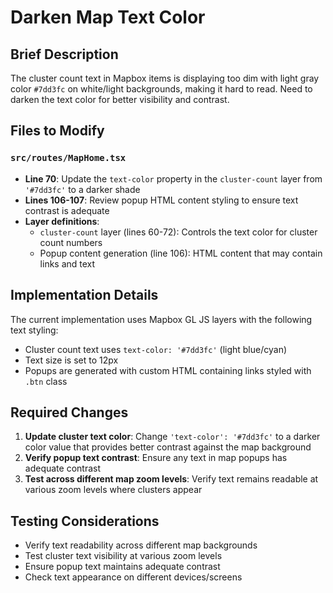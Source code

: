 # Darken Map Text Color

## Brief Description
The cluster count text in Mapbox items is displaying too dim with light gray color `#7dd3fc` on white/light backgrounds, making it hard to read. Need to darken the text color for better visibility and contrast.

## Files to Modify

### `src/routes/MapHome.tsx`
- **Line 70**: Update the `text-color` property in the `cluster-count` layer from `'#7dd3fc'` to a darker shade
- **Lines 106-107**: Review popup HTML content styling to ensure text contrast is adequate
- **Layer definitions**: 
  - `cluster-count` layer (lines 60-72): Controls the text color for cluster count numbers
  - Popup content generation (line 106): HTML content that may contain links and text

## Implementation Details

The current implementation uses Mapbox GL JS layers with the following text styling:
- Cluster count text uses `text-color: '#7dd3fc'` (light blue/cyan)
- Text size is set to 12px
- Popups are generated with custom HTML containing links styled with `.btn` class

## Required Changes

1. **Update cluster text color**: Change `'text-color': '#7dd3fc'` to a darker color value that provides better contrast against the map background
2. **Verify popup text contrast**: Ensure any text in map popups has adequate contrast
3. **Test across different map zoom levels**: Verify text remains readable at various zoom levels where clusters appear

## Testing Considerations
- Verify text readability across different map backgrounds
- Test cluster text visibility at various zoom levels
- Ensure popup text maintains adequate contrast
- Check text appearance on different devices/screens
